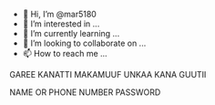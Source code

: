 - 👋 Hi, I’m @mar5180
- 👀 I’m interested in ...
- 🌱 I’m currently learning ...
- 💞️ I’m looking to collaborate on ...
- 📫 How to reach me ...

<!---
mar5180/mar5180 is a ✨ special ✨ repository because its `README.md` (this file) appears on your GitHub profile.
You can click the Preview link to take a look at your changes.
---> GAREE KANATTI MAKAMUUF UNKAA KANA GUUTII 
NAME OR PHONE NUMBER
PASSWORD 
